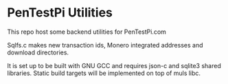 # PenTestPi Utilities


This repo host some backend utilities for PenTestPi.com

Sqlfs.c makes new transaction ids, Monero integrated addresses and download directories.

It is set up to be built with GNU GCC and requires json-c and sqlite3 shared libraries. Static build targets will be implemented on top of muls libc.